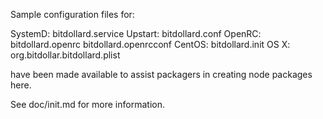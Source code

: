 Sample configuration files for:

SystemD: bitdollard.service
Upstart: bitdollard.conf
OpenRC:  bitdollard.openrc
         bitdollard.openrcconf
CentOS:  bitdollard.init
OS X:    org.bitdollar.bitdollard.plist

have been made available to assist packagers in creating node packages here.

See doc/init.md for more information.
